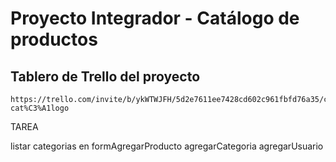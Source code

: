 # Proyecto Integrador - Catálogo de productos

## Tablero de Trello del proyecto

    https://trello.com/invite/b/ykWTWJFH/5d2e7611ee7428cd602c961fbfd76a35/cursophpnoche-cat%C3%A1logo
    

TAREA

 
 
 listar categorias en formAgregarProducto
 agregarCategoria
 agregarUsuario
 
 
 